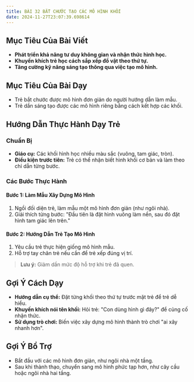 ```yaml
---
title: BÀI 32 BẮT CHƯỚC TẠO CÁC MÔ HÌNH KHỐI
date: 2024-11-27T23:07:39.698614
---
```


## Mục Tiêu Của Bài Viết
- **Phát triển khả năng tư duy không gian và nhận thức hình học.**
- **Khuyến khích trẻ học cách sắp xếp đồ vật theo thứ tự.**
- **Tăng cường kỹ năng sáng tạo thông qua việc tạo mô hình.**

## Mục Tiêu Của Bài Dạy
- Trẻ bắt chước được mô hình đơn giản do người hướng dẫn làm mẫu.
- Trẻ dần sáng tạo được các mô hình riêng bằng cách kết hợp các khối.

## Hướng Dẫn Thực Hành Dạy Trẻ

### Chuẩn Bị
- **Giáo cụ:** Các khối hình học nhiều màu sắc (vuông, tam giác, tròn).
- **Điều kiện trước tiên:** Trẻ có thể nhận biết hình khối cơ bản và làm theo chỉ dẫn từng bước.

### Các Bước Thực Hành
#### Bước 1: Làm Mẫu Xây Dựng Mô Hình
1. Ngồi đối diện trẻ, làm mẫu một mô hình đơn giản (như ngôi nhà).
2. Giải thích từng bước: "Đầu tiên là đặt hình vuông làm nền, sau đó đặt hình tam giác lên trên."

#### Bước 2: Hướng Dẫn Trẻ Tạo Mô Hình
1. Yêu cầu trẻ thực hiện giống mô hình mẫu.
2. Hỗ trợ tay chân trẻ nếu cần để trẻ xếp đúng vị trí.

> **Lưu ý:** Giảm dần mức độ hỗ trợ khi trẻ đã quen.

## Gợi Ý Cách Dạy
- **Hướng dẫn cụ thể:** Đặt từng khối theo thứ tự trước mặt trẻ để trẻ dễ hiểu.
- **Khuyến khích nói tên khối:** Hỏi trẻ: "Con dùng hình gì đây?" để củng cố nhận thức.
- **Sử dụng trò chơi:** Biến việc xây dựng mô hình thành trò chơi "ai xây nhanh hơn".

## Gợi Ý Bổ Trợ
- Bắt đầu với các mô hình đơn giản, như ngôi nhà một tầng.
- Sau khi thành thạo, chuyển sang mô hình phức tạp hơn, như cây cầu hoặc ngôi nhà hai tầng.
